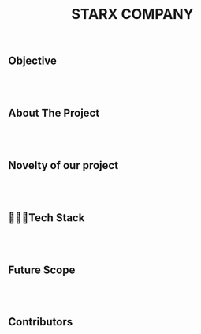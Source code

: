 <div id="top"></div>

<!-- PROJECT LOGO -->
<br />
<div align="center">
  <h1 align="center">STARX COMPANY</h1>
  <p align="center">  
  </p>
</div>
<br>


## Objective 


<br>
<br>


<!-- ABOUT THE PROJECT -->
## About The Project




<br>
<br>

## Novelty of our project


<br>
<br>

## 👩🏻‍💻Tech Stack






<br>
<br>


## Future Scope

<br>
<br>

## Contributors 


